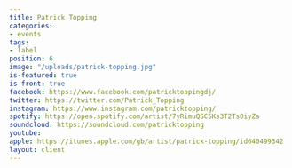 ```yaml
---
title: Patrick Topping
categories:
- events
tags:
- label
position: 6
image: "/uploads/patrick-topping.jpg"
is-featured: true
is-front: true
facebook: https://www.facebook.com/patricktoppingdj/
twitter: https://twitter.com/Patrick_Topping
instagram: https://www.instagram.com/patricktopping/
spotify: https://open.spotify.com/artist/7yRimuQSC5Ks3T2Ts0iyZa
soundcloud: https://soundcloud.com/patricktopping
youtube: 
apple: https://itunes.apple.com/gb/artist/patrick-topping/id640499342
layout: client
---
```


